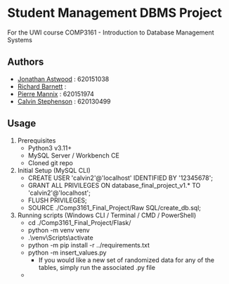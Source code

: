 # Student Management DBMS Project

For the UWI course COMP3161 - Introduction to Database Management Systems

## Authors

- [Jonathan Astwood](https://github.com/SanguineCynic) : 620151038
- [Richard Barnett](https://github.com/rbarnett3940) : 
- [Pierre Mannix](https://github.com/Xman77713) : 620151974
- [Calvin Stephenson](https://github.com/cstephenson882) : 620130499


## Usage

1. Prerequisites
   - Python3 v3.11+
   - MySQL Server / Workbench CE
   - Cloned git repo
2. Initial Setup (MySQL CLI)
   - CREATE USER 'calvin2'@'localhost' IDENTIFIED BY '12345678';
   - GRANT ALL PRIVILEGES ON database_final_project_v1.* TO 'calvin2'@'localhost';
   - FLUSH PRIVILEGES;
   - SOURCE ./Comp3161_Final_Project/Raw SQL/create_db.sql;
3. Running scripts (Windows CLI / Terminal / CMD / PowerShell)
   - cd ./Comp3161_Final_Project/Flask/
   - python -m venv venv
   - .\\venv\\Scripts\\activate
   - python -m pip install -r ../requirements.txt
   - python -m insert_values.py
       - If you would like a new set of randomized data for any of the tables, simply run the associated .py file
   - 

